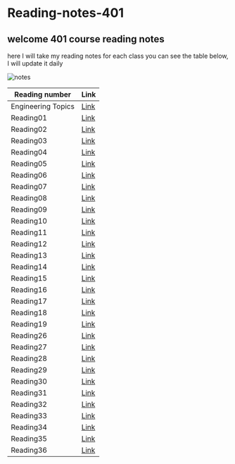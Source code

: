 # Reading-notes-401

## welcome 401 course reading notes

here I will take my reading notes for each class you can see the table below, I will update it daily

![notes](https://www.invespcro.com/blog/images/blog-images/main.png)

| Reading number     | Link                                                           |
| ------------------ | -------------------------------------------------------------- |
| Engineering Topics | [Link](https://messeili.github.io/reading-notes/401/engTopics) |
| Reading01          | [Link](https://messeili.github.io/reading-notes/401/reading01) |
| Reading02          | [Link](https://messeili.github.io/reading-notes/401/reading02) |
| Reading03          | [Link](https://messeili.github.io/reading-notes/401/reading03) |
| Reading04          | [Link](https://messeili.github.io/reading-notes/401/reading04) |
| Reading05          | [Link](https://messeili.github.io/reading-notes/401/reading05) |
| Reading06          | [Link](https://messeili.github.io/reading-notes/401/reading06) |
| Reading07          | [Link](https://messeili.github.io/reading-notes/401/reading07) |
| Reading08          | [Link](https://messeili.github.io/reading-notes/401/reading08) |
| Reading09          | [Link](https://messeili.github.io/reading-notes/401/reading09) |
| Reading10          | [Link](https://messeili.github.io/reading-notes/401/reading10) |
| Reading11          | [Link](https://messeili.github.io/reading-notes/401/reading11) |
| Reading12          | [Link](https://messeili.github.io/reading-notes/401/reading12) |
| Reading13          | [Link](https://messeili.github.io/reading-notes/401/reading13) |
| Reading14          | [Link](https://messeili.github.io/reading-notes/401/reading14) |
| Reading15          | [Link](https://messeili.github.io/reading-notes/401/reading15) |
| Reading16          | [Link](https://messeili.github.io/reading-notes/401/reading16) |
| Reading17          | [Link](https://messeili.github.io/reading-notes/401/reading17) |
| Reading18          | [Link](https://messeili.github.io/reading-notes/401/reading18) |
| Reading19          | [Link](https://messeili.github.io/reading-notes/401/reading19) |
| Reading26          | [Link](https://messeili.github.io/reading-notes/401/reading26) |
| Reading27          | [Link](https://messeili.github.io/reading-notes/401/reading27) |
| Reading28          | [Link](https://messeili.github.io/reading-notes/401/reading28) |
| Reading29          | [Link](https://messeili.github.io/reading-notes/401/reading29) |
| Reading30          | [Link](https://messeili.github.io/reading-notes/401/reading30) |
| Reading31          | [Link](https://messeili.github.io/reading-notes/401/reading31) |
| Reading32          | [Link](https://messeili.github.io/reading-notes/401/reading32) |
| Reading33          | [Link](https://messeili.github.io/reading-notes/401/reading33) |
| Reading34          | [Link](https://messeili.github.io/reading-notes/401/reading34) |
| Reading35          | [Link](https://messeili.github.io/reading-notes/401/reading35) |
| Reading36          | [Link](https://messeili.github.io/reading-notes/401/reading36) |
